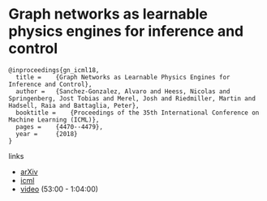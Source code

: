 #  Graph networks as learnable physics engines for inference and control

```
@inproceedings{gn_icml18,
  title = 	 {Graph Networks as Learnable Physics Engines for Inference and Control},
  author = 	 {Sanchez-Gonzalez, Alvaro and Heess, Nicolas and Springenberg, Jost Tobias and Merel, Josh and Riedmiller, Martin and Hadsell, Raia and Battaglia, Peter},
  booktitle = 	 {Proceedings of the 35th International Conference on Machine Learning (ICML)},
  pages = 	 {4470--4479},
  year = 	 {2018}
}
```

links
- [arXiv](https://arxiv.org/abs/1806.01242)
- [icml](http://proceedings.mlr.press/v80/sanchez-gonzalez18a.html)
- [video](https://www.facebook.com/icml.imls/videos/session-1-deep-learning-neural-network-architectures/429607650887089/) (53:00 - 1:04:00)
